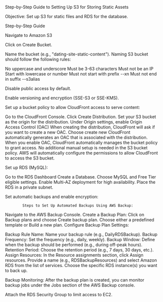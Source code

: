 Step-by-Step Guide to Setting Up S3 for Storing Static Assets
 
Objective: Set up S3 for static files and RDS for the database.

Step-by-Step Guide

Navigate to Amazon S3

Click on Create Bucket.

Name the bucket (e.g., "dating-site-static-content").  Naming S3 bucket should follow the following rules:

No uppercase and underscore
Must be 3-63 characters
Must not be an IP
Start with lowercase or number
Must not start with prefix --xn
Must not end in suffix --s3alias

Disable public access by default.

Enable versioning and encryption (SSE-S3 or SSE-KMS).

Set up a bucket policy to allow CloudFront access to serve content:

Go to the CloudFront Console.
Click Create Distribution.
Set your S3 bucket as the origin for the distribution.
Under Origin settings, enable Origin Access Control (OAC)
When creating the distribution, CloudFront will ask if you want to create a new OAC. Choose create new
CloudFront automatically generates an OAC that is associated with the distribution.
When you enable OAC, CloudFront automatically manages the bucket policy to grant access.
No additional manual setup is needed in the S3 bucket policy. AWS will automatically configure the permissions to allow CloudFront to access the S3 bucket.

Set up RDS (MySQL):

Go to the RDS Dashboard 
Create a Database.
Choose MySQL and Free Tier eligible settings.
Enable Multi-AZ deployment for high availability.
Place the RDS in a private subnet.

Set automatic backups and enable encryption:

            Steps to Set Up Automated Backups Using AWS Backup:

Navigate to the AWS Backup Console.
Create a Backup Plan:
Click on Backup plans and choose Create backup plan.
Choose either a predefined template or Build a new plan.
Configure Backup Plan Settings:

Backup Rule Name: Name your backup rule (e.g., DailyRDSBackup).
Backup Frequency: Set the frequency (e.g., daily, weekly).
Backup Window: Define when the backup should be performed (e.g., during off-peak hours).
Retention Period: Choose the retention period (e.g., 7 days, 30 days, etc.).
Assign Resources: In the Resource assignments section, click Assign resources.
Provide a name (e.g., RDSBackupResources) and select Amazon RDS from the list of services.
Choose the specific RDS instance(s) you want to back up.

Backup Monitoring: After the backup plan is created, you can monitor backup jobs under the Jobs section of the AWS Backup console.

Attach the RDS Security Group to limit access to EC2.





